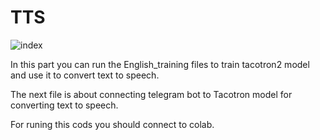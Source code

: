 # TTS 

![index](https://user-images.githubusercontent.com/113304112/207986426-397942fb-2d13-4dc1-9569-1cfb4ba1c5e6.jpg)


In this part you can run the English_training files to train tacotron2 model and use it to convert text to speech.

The next file is about connecting telegram bot to Tacotron model for converting text to speech.

For runing this cods you should connect to colab.

